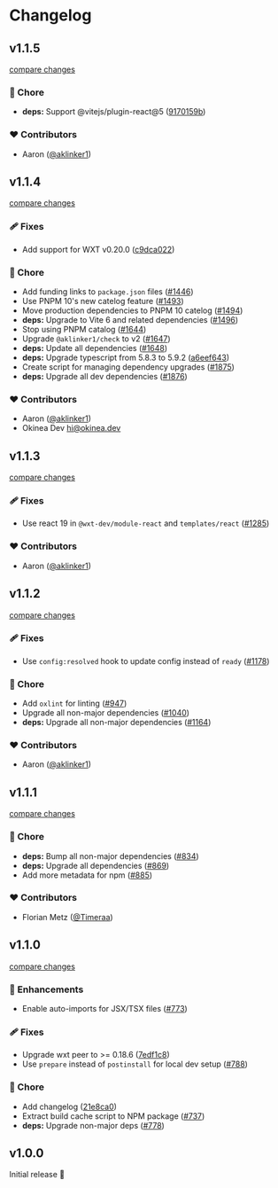 # Changelog

## v1.1.5

[compare changes](https://github.com/wxt-dev/wxt/compare/module-react-v1.1.4...module-react-v1.1.5)

### 🏡 Chore

- **deps:** Support @vitejs/plugin-react@5 ([9170159b](https://github.com/wxt-dev/wxt/commit/9170159b))

### ❤️ Contributors

- Aaron ([@aklinker1](https://github.com/aklinker1))

## v1.1.4

[compare changes](https://github.com/wxt-dev/wxt/compare/module-react-v1.1.3...module-react-v1.1.4)

### 🩹 Fixes

- Add support for WXT v0.20.0 ([c9dca022](https://github.com/wxt-dev/wxt/commit/c9dca022))

### 🏡 Chore

- Add funding links to `package.json` files ([#1446](https://github.com/wxt-dev/wxt/pull/1446))
- Use PNPM 10's new catelog feature ([#1493](https://github.com/wxt-dev/wxt/pull/1493))
- Move production dependencies to PNPM 10 catelog ([#1494](https://github.com/wxt-dev/wxt/pull/1494))
- **deps:** Upgrade to Vite 6 and related dependencies ([#1496](https://github.com/wxt-dev/wxt/pull/1496))
- Stop using PNPM catalog ([#1644](https://github.com/wxt-dev/wxt/pull/1644))
- Upgrade `@aklinker1/check` to v2 ([#1647](https://github.com/wxt-dev/wxt/pull/1647))
- **deps:** Update all dependencies ([#1648](https://github.com/wxt-dev/wxt/pull/1648))
- **deps:** Upgrade typescript from 5.8.3 to 5.9.2 ([a6eef643](https://github.com/wxt-dev/wxt/commit/a6eef643))
- Create script for managing dependency upgrades ([#1875](https://github.com/wxt-dev/wxt/pull/1875))
- **deps:** Upgrade all dev dependencies ([#1876](https://github.com/wxt-dev/wxt/pull/1876))

### ❤️ Contributors

- Aaron ([@aklinker1](https://github.com/aklinker1))
- Okinea Dev <hi@okinea.dev>

## v1.1.3

[compare changes](https://github.com/wxt-dev/wxt/compare/module-react-v1.1.2...module-react-v1.1.3)

### 🩹 Fixes

- Use react 19 in `@wxt-dev/module-react` and `templates/react` ([#1285](https://github.com/wxt-dev/wxt/pull/1285))

### ❤️ Contributors

- Aaron ([@aklinker1](http://github.com/aklinker1))

## v1.1.2

[compare changes](https://github.com/wxt-dev/wxt/compare/module-react-v1.1.1...module-react-v1.1.2)

### 🩹 Fixes

- Use `config:resolved` hook to update config instead of `ready` ([#1178](https://github.com/wxt-dev/wxt/pull/1178))

### 🏡 Chore

- Add  `oxlint` for linting ([#947](https://github.com/wxt-dev/wxt/pull/947))
- Upgrade all non-major dependencies ([#1040](https://github.com/wxt-dev/wxt/pull/1040))
- **deps:** Upgrade all non-major dependencies ([#1164](https://github.com/wxt-dev/wxt/pull/1164))

### ❤️ Contributors

- Aaron ([@aklinker1](http://github.com/aklinker1))

## v1.1.1

[compare changes](https://github.com/wxt-dev/wxt/compare/module-react-v1.1.0...module-react-v1.1.1)

### 🏡 Chore

- **deps:** Bump all non-major dependencies ([#834](https://github.com/wxt-dev/wxt/pull/834))
- **deps:** Upgrade all dependencies ([#869](https://github.com/wxt-dev/wxt/pull/869))
- Add more metadata for npm ([#885](https://github.com/wxt-dev/wxt/pull/885))

### ❤️ Contributors

- Florian Metz ([@Timeraa](http://github.com/Timeraa))

## v1.1.0

[compare changes](https://github.com/wxt-dev/wxt/compare/module-react-v1.0.0...module-react-v1.1.0)

### 🚀 Enhancements

- Enable auto-imports for JSX/TSX files ([#773](https://github.com/wxt-dev/wxt/pull/773))

### 🩹 Fixes

- Upgrade wxt peer to >= 0.18.6 ([7edf1c8](https://github.com/wxt-dev/wxt/commit/7edf1c8))
- Use `prepare` instead of `postinstall` for local dev setup ([#788](https://github.com/wxt-dev/wxt/pull/788))

### 🏡 Chore

- Add changelog ([21e8ca0](https://github.com/wxt-dev/wxt/commit/21e8ca0))
- Extract build cache script to NPM package ([#737](https://github.com/wxt-dev/wxt/pull/737))
- **deps:** Upgrade non-major deps ([#778](https://github.com/wxt-dev/wxt/pull/778))

## v1.0.0

Initial release 🎉